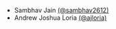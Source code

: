 - Sambhav Jain [(@sambhav2612)](https://github.com/sambhav2612)
- Andrew Joshua Loria [(@ajloria)](https://github.com/ajloria)
